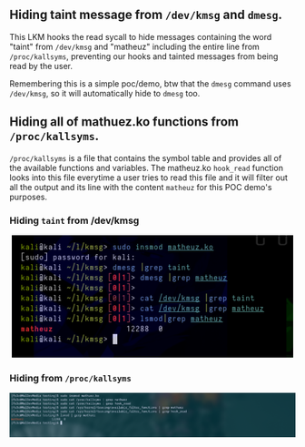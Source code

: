 
## Hiding taint message from `/dev/kmsg` and `dmesg`.

This LKM hooks the read sycall to hide messages containing the word "taint" from `/dev/kmsg` and "matheuz" including the entire line from `/proc/kallsyms`, preventing our hooks and tainted messages from being read by the user.

Remembering this is a simple poc/demo, btw that the `dmesg` command uses `/dev/kmsg`, so it will automatically hide to `dmesg` too.

## Hiding all of mathuez.ko functions from `/proc/kallsyms`.

`/proc/kallsyms` is a file that contains the symbol table and provides all of the available functions and variables. The matheuz.ko `hook_read` function looks into this file everytime a user tries to read this file and it will filter out all the output and its line with the content `matheuz` for this POC demo's purposes.

### Hiding `taint` from /dev/kmsg
<p align="center"><img src="image.png"></p>

### Hiding from `/proc/kallsyms`
<p align="center"><img src="kallsyms.jpg"></p>
